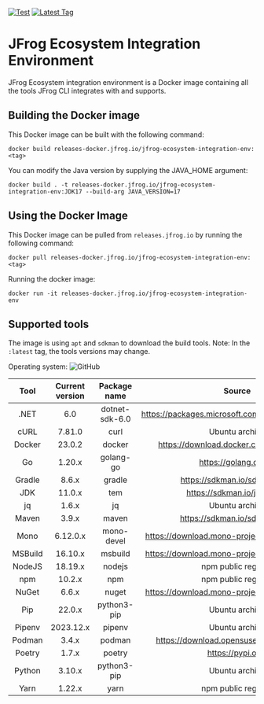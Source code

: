 [![Test](https://github.com/jfrog/jfrog-ecosystem-integration-env/actions/workflows/test.yml/badge.svg)](https://github.com/jfrog/jfrog-ecosystem-integration-env/actions/workflows/test.yml)
[![Latest Tag](https://badgen.net/github/tag/jfrog/jfrog-ecosystem-integration-env)](https://releases-docker.jfrog.io/artifactory/reg2/jfrog-ecosystem-integration-env/latest)

# JFrog Ecosystem Integration Environment

JFrog Ecosystem integration environment is a Docker image containing all the tools JFrog CLI integrates with and supports.

## Building the Docker image

This Docker image can be built with the following command:

```
docker build releases-docker.jfrog.io/jfrog-ecosystem-integration-env:<tag>
```

You can modify the Java version by supplying the JAVA_HOME argument:

```
docker build . -t releases-docker.jfrog.io/jfrog-ecosystem-integration-env:JDK17 --build-arg JAVA_VERSION=17
```

## Using the Docker Image

This Docker image can be pulled from `releases.jfrog.io` by running the following command:

```
docker pull releases-docker.jfrog.io/jfrog-ecosystem-integration-env:<tag>
```

Running the docker image:

```
docker run -it releases-docker.jfrog.io/jfrog-ecosystem-integration-env
```

## Supported tools

The image is using `apt` and `sdkman` to download the build tools. Note: In the `:latest` tag, the tools versions may change.

Operating system: ![GitHub](https://img.shields.io/static/v1?label=Ubuntu&message=+22.04+LTS&color=blue&style=for-the-badge&logo=ubuntu)

|  Tool   | Current version |  Package name  |                      Source                      |
| :-----: | :-------------: | :------------: | :----------------------------------------------: |
|  .NET   |       6.0       | dotnet-sdk-6.0 | https://packages.microsoft.com/ubuntu/22.04/prod |
|  cURL   |     7.81.0      |      curl      |                  Ubuntu archive                  |
| Docker  |     23.0.2      |     docker     |     https://download.docker.com/linux/ubuntu     |
|   Go    |     1.20.x      |   golang-go    |              https://golang.org/dl               |
| Gradle  |      8.6.x      |     gradle     |          https://sdkman.io/sdks#gradle           |
|   JDK   |     11.0.x      |      tem       |            https://sdkman.io/jdks#tem            |
|   jq    |      1.6.x      |       jq       |                  Ubuntu archive                  |
|  Maven  |      3.9.x      |     maven      |           https://sdkman.io/sdks#maven           |
|  Mono   |    6.12.0.x     |   mono-devel   |  https://download.mono-project.com/repo/ubuntu   |
| MSBuild |     16.10.x     |    msbuild     |  https://download.mono-project.com/repo/ubuntu   |
| NodeJS  |     18.19.x     |     nodejs     |               npm public registry                |
|   npm   |     10.2.x      |      npm       |               npm public registry                |
|  NuGet  |      6.6.x      |     nuget      |  https://download.mono-project.com/repo/ubuntu   |
|   Pip   |     22.0.x      |  python3-pip   |                  Ubuntu archive                  |
| Pipenv  |    2023.12.x    |     pipenv     |                  Ubuntu archive                  |
| Podman  |      3.4.x      |     podman     |    https://download.opensuse.org/repositories    |
| Poetry  |      1.7.x      |     poetry     |                https://pypi.org/                 |
| Python  |     3.10.x      |  python3-pip   |                  Ubuntu archive                  |
|  Yarn   |     1.22.x      |      yarn      |               npm public registry                |
